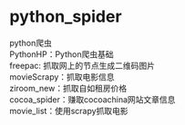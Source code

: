 # python_spider
python爬虫  
 PythonHP：Python爬虫基础  
 freepac: 抓取网上的节点生成二维码图片  
 movieScrapy：抓取电影信息  
 ziroom_new：抓取自如租房价格  
 cocoa_spider：赚取cocoachina网站文章信息  
 movie_list：使用scrapy抓取电影  
